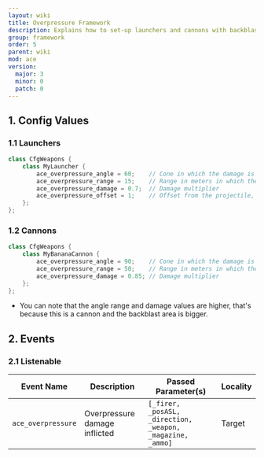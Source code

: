 ```yaml
---
layout: wiki
title: Overpressure Framework
description: Explains how to set-up launchers and cannons with backblast and overpressure areas with the ACE3 overpressure system.
group: framework
order: 5
parent: wiki
mod: ace
version:
  major: 3
  minor: 0
  patch: 0
---
```


## 1. Config Values

### 1.1 Launchers

```cpp
class CfgWeapons {
    class MyLauncher {
        ace_overpressure_angle = 60;    // Cone in which the damage is applied (in degrees from the back end of the launcher)
        ace_overpressure_range = 15;    // Range in meters in which the damage is applied
        ace_overpressure_damage = 0.7;  // Damage multiplier
        ace_overpressure_offset = 1;    // Offset from the projectile, where the backblast originates
    };
};
```

### 1.2 Cannons

```cpp
class CfgWeapons {
    class MyBananaCannon {
        ace_overpressure_angle = 90;    // Cone in which the damage is applied (in degrees from the muzzle of the cannon)
        ace_overpressure_range = 50;    // Range in meters in which the damage is applied
        ace_overpressure_damage = 0.85; // Damage multiplier
    };
};
```

- You can note that the angle range and damage values are higher, that's because this is a cannon and the backblast area is bigger.


## 2. Events

### 2.1 Listenable

| Event Name | Description | Passed Parameter(s) | Locality |
| ---------- | ----------- | ------------------- | -------- |
| `ace_overpressure` | Overpressure damage inflicted | `[_firer, _posASL, _direction, _weapon, _magazine, _ammo]` | Target |
